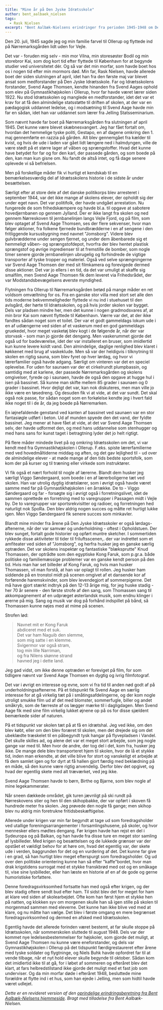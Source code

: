 ```yaml
---
title: "Mine år på Den Jyske Idrætsskole"
author: bent_aalbaek_nielsen
tags:
  - Rask Nielsen
excerpt: "Bent Aalbæk-Nielsens erindringer fra perioden 1945-1948 om Den Jyske Idrætsskole."
---
```


Den 20. juli, 1945 sagde jeg og min familie farvel til Ollerup og flyttede ind på Nørremarksgården lidt uden for Vejle.

Det var - foruden mig selv - min mor Vilna, min storesøster Bodil og min storebror Kai, som dog kort tid efter flyttede til København for at begynde studier ved universitetet dér. Og så var det min morfar, som havde boet hos os i nogen tid efter min mormors død. Min far, Rask Nielsen, havde allerede boet der siden slutningen af april, idet han fra den første maj var blevet ansat som medforstander på Den Jyske Idrætsskole. Far og Idrætsskolens forstander, Svend Aage Thomsen, kendte hinanden fra Svend Aages ophold som elev på Gymnastikhøjskolen i Ollerup, hvor far havde været lærer siden 1922. Nu stod Idrætsskolen og manglede en medforstander, idet det var et krav for at få den almindelige statsstøtte til driften af skolen, at der var en pædagogisk uddannet ledelse, og i modsætning til Svend Aage havde min far en sådan, idet han var uddannet som lærer fra Jelling Statsseminarium. 

Som nævnt havde far boet på Nørremarksgården fra slutningen af april 1945. Det kunne være blevet skæbnesvangert. Jeg har fået fortalt om, hvordan det hemmelige tyske politi, Gestapo, en af dagene omkring den 1. maj gennemførte en razzia på gården. Alt blev gennemgået fra kælder til kvist, og hvis de ude i laden var gået lidt længere ned i halmdyngen, ville de være stødt på et større lager af våben og sprængstoffer. Hvad det kunne have betydet for far og for den karl, der passede gården, og som boede på den, kan man kun gisne om. Nu fandt de altså intet, og få dage senere oplevede vi så befrielsen.

Men på forskellige måder fik vi hurtigt et kendskab til en bemærkelsesværdig del af Idrætsskolens historie i de sidste år under besættelsen.

Særligt efter at store dele af det danske politikorps blev arresteret i september 1944, var det ikke mange af skolens elever, der opholdt sig der under eget navn. Det var politifolk, der havde undgået arrestation. Nu fungerede de som frihedskæmpere og havde bl.a. til opgave at sabotere hovedjernbanen op gennem Jylland. Der er ikke langt fra skolen og ned gennem Nørreskoven til jernbanelinjen langs Vejle Fjord, og på film, som blev optaget af Svend Aage Thomsen, ses der flere sekvenser, hvor man følger aktioner, fra folkene fjernede bundbrædderne i en af sengene i den fritliggende kursusbygning med navnet "Jomsborg". Videre blev gulvbrædderne under sengen fjernet, og under dem åbenbarede sig et hemmeligt våben- og sprængstofdepot, hvorfra der blev hentet plastisk sprængstof og øvrige ingredienser til at fremstille de bomber, som nogle timer senere gjorde jernbanelinjen ubrugelig og forhindrede de vigtige transporter af tyske tropper og materiel. Også ved selve sprængningerne var Svend Aage Thomsen der med sit filmkamera og forevigede dermed disse aktioner. Det var jo ellers i en tid, da det var umuligt at skaffe sig smalfilm, men Svend Aage Thomsen fik dem leveret via Frihedsrådet, der var Modstandsbevægelsens øverste myndighed.

Flytningen fra Ollerup til Nørremarksgården betød på mange måder en ret voldsom omvæltning for os. Fra en ganske stor villa med stort set alle den tids moderne bekvemmeligheder flyttede vi nu ind i stuehuset til den avlsgård, der hørte til Idrætsskolen, og på hvis jorder skolen var bygget. Dels var pladsen mindre her, men det kunne i nogen gradmodsvares af, at min bror Kai som nævnt flyttede til København. Værre var det, at der ikke fandtes sådan noget som et toilet. Der var et godt gammeldags lokum ude i en af udlængerne ved siden af et vaskerum med en god gammeldags gruekedel, hvor meget vasketøj blev kogt i de følgende år, når der var storvask - som man jo gjorde det dengang. Men vaskerummet gjorde det også ud for badeværelse, idet der var installeret en bruser, som imidlertid kun kunne levere koldt vand. Den almindelige, daglige renlighed blev klaret i køkkenet med brug af vaskeklude. Men så var der heldigvis i tilknytning til skolen en rigtig sauna, som blev fyret op hver lørdag, og hvor vi lærerfamilier også havde adgang. Særligt om vinteren var det en speciel oplevelse. For uden for saunaen var der et cirkelrundt plumpbassin, og samtidig med at karlene, der passede Nørremarksgården og skolens omgivelser, fyrede op i saunaen, havde de også den opgave at hugge hul i isen på bassinet. Så kunne man skifte mellem 85 grader i saunaen og 0 grader i bassinet. Hvor dejligt det var, kan nok diskuteres, men man ville jo ikke være en tøsedreng. Og desuden fik vi at vide, at det var sundt. Det skal også nok passe, for sådan noget som en forkølelse kendte jeg i hvert fald ikke noget til i de år, da jeg boede på Nørremarken.

En iøjnefaldende genstand ved kanten af bassinet ved saunaen var en stor fantasiøgle udført i beton. Ud af munden spyede den det vand, der fyldte bassinet. Jeg mener at have fået at vide, at det var Svend Aage Thomsen selv, der havde udformet den, og med hans uddannelse som stenhugger og med hans sans for kunst taget i betragtning lyder det jo helt rigtigt.

På flere måder mindede livet på og omkring Idrætsskolen om det, vi var kendt med fra Gymnastikhøjskolen i Ollerup. F.eks. spiste lærerfamilierne med ved hovedmåltiderne middag og aften, og det gav lejlighed til - ud over de almindelige elever - at møde mange af den tids bedste sportsfolk, som kom der på kurser og til træning eller virkede som instruktører.

Vi fik også et nært forhold til nogle af lærerne. Blandt dem husker jeg særligt Viggo Søndergaard, som boede i en af lærerboligerne tæt ved skolen. Han var utrolig dygtig idrætslærer, som i øvrigt også havde været samme med far på Gymnastikhøjskolen i en årrække. De to - Viggo Søndergaard og far - forsøgte sig i øvrigt også i forretningslivet, idet de sammen oprettede en forretning med to varegrupper i Passagen midt i Vejle by. De to varegrupper var sportsrekvisitter og radioer, og forretningen hed naturligt nok SpoRa. Den blev aldrig nogen succes og måtte ret hurtigt lukke igen. Men Viggo Søndergaard fik senere succes som minkavler.

Blandt mine minder fra årene på Den Jyske Idrætsskoler er også lørdags-aftenerne, når der var samvær og underholdning - oftest i Opholdstuen. Der blev sunget, fortalt gode historier og opført muntre sketcher. I sommertiden rykkede disse aktiviteter til tider til friluftsscenen,. der var indrettet som et amfiteater ved siden af "Jomsborg", og herfra husker jeg en ganske særlig optræden. Det var skolens inspektør og fantastiske "blæksprutte" Knud Thomassen, der optrådte som den egyptiske Kong Faruk, som p.gr.a. både politiske og familiemæssige problemer var en ganske kendt person på den tid. Hvis man har set billeder af Kong Faruk, og hvis man husker Thomassen, vil man forstå, at han var oplagt til rollen. Jeg husker ham siddende på en tronstol midt på scenen omgivet af et dansende kor af forførende haremskvinder, som blev levendegjort af sommerpigerne. Det må have gjort stærkt indtryk på den 12-13 årige mig, for jeg huske stadig - her 70 år senere - den første strofe af den sang, som Thomassen sang til akkompagnement af en udpræget østerlandsk musik, som endnu klinger i ørerne på mig. Sang og musik var dog på forhånd indspillet på bånd, så Thomassen kunne nøjes med at mime på scenen.

Strofen lød:

> Navnet mit er Kong Faruk  
> abdiceret med et suk.  
> Det var ham Naguib den slemme,  
> som mig satte i en klemme.  
> Svigermor var også stram,  
> tog min lille Narriman,  
> og fra Nilens skønne strand  
> havned jeg i dette land.

Jeg gad vidst, om ikke denne optræden er foreviget på film, for som tidligere nævnt var Svend Aage Thomsen en dygtig og ivrig filmfotograf.

Det var i øvrigt en interesse og evne, som vi fra tid til anden nød godt af på underholdningsaftenerne. På et tidspunkt fik Svend Aage en særlig interesse for at gå virkelig tæt på i småtingsafdelingerne, og der kom nogle utroligt smukke film ud af det med blomster, sommerfugle, biller og andet småkryb, som de færreste af os lægger mærke til i dagligdagen. Men Svend Aage fik med sine film virkelig lukket øjnene op på os for disse sjældent bemærkede sider af naturen.

På et tidspunkt var skolen tæt på at få en idrætshal. Jeg ved ikke, om den blev købt, eller om den blev foræret til skolen, men det drejede sig om det ubeklædte træskelet til en påbegyndt tysk hangar på flyvepladsen i Vandel. Det skulle skilles ad, og alene det var et meget stort arbejde, som jeg nogle gange var med til. Men hvor de andre, der tog del i det, kom fra, husker jeg ikke. De mange dele blev transporteret hjem til skolen, hvor de lå et stykke tid, inden man erkendte, at det ville blive for stort og vanskeligt et arbejde at få dem samlet igen og for dyrt at få hallen gjort færdig med beklædning på en måde, så den kunne være rigtig anvendelig. Derfor blev det opgivet, og hvad der egentlig skete med alt træværket, ved jeg ikke.

Svend Aage Thomsen havde to børn, Birthe og Bjarne, som blev nogle af mine legekammerater. 

Når sneen dækkede området, gik turen jævnligt på ski rundt på Nørreskovens stier og hen til den skihopbakke, der var opført i skoven få hundrede meter fra skolen. Jeg prøvede den nogle få gange; men skihop blev nu aldrig min foretrukne fritidsbeskæftigelse.

Allerede under krigen var min far begyndt at tage ud som foredragsholder ved utallige foreningsarrangementer i forsamlingshusene, på skoler, og hvor mennesker ellers mødtes dengang. Før krigen havde han rejst en del i Sydeuropa og på Balkan, og han havde fra disse ture en meget stor samling af lysbilleder. Med krigen og besættelsen og de lukkede grænser var der opstået et vældigt behov for at høre om, hvad det egentlig var, der skete ude i verden, baggrunden for det og en vurdering af det. Det kunne far give i en grad, så han hurtigt blev meget efterspurgt som foredragsholder. Og ud over den politiske orientering kunne han så efter "kaffe"­bordet, hvor man drak krigstidens surrogat med et stykke franskbrød med ost og en småkage til, vise sine lysbilleder, eller han læste en historie af en af de gode og gerne humoristiske forfattere. 

Denne foredragsvirksomhed fortsatte han med også efter krigen, og der blev stadig oftere sendt bud efter ham. Til sidst blev det for meget for ham at klare ved siden af skolearbejdet. Ofte kom han først hjem et stykke hen på natten, og klokken syv om morgenen skulle han så igen stille på skolen til morgenmad sammen med eleverne. Det kunne han ikke blive ved med at klare, og nu måtte han vælge. Det blev i første omgang en mere begrænset foredragsvirksomhed og dermed en afsked med Idrætsskolen.

Egentlig havde det allerede forinden været bestemt, at far skulle stoppe på Idrætsskolen, når sommerskolen sluttede til august 1948. Dels var der kommet nye ledelsesbestemmelser for højskoler, som gjorde det muligt, at Svend Aage Thomsen nu kunne være eneforstander, og dels var Gymnastikhøjskolen i Ollerup på det tidspunkt færdigrestaureret efter årene med tyske soldater og flygtninge, og Niels Buhk havde opfordret far til at vende tilbage, når et nyt hold elever skulle begynde til oktober. Sådan kom det imidlertid ikke til at gå, for i løbet af sommeren og efteråret blev det klart, at fars helbredstilstand ikke gjorde det muligt med et fast job som underviser. Og da min morfar døde i efteråret 1948, besluttede mine forældre at flytte ind i et hus, som han ejede i Jelling, men som hidtil havde været udlejet.

_Dette er en revideret version af den [oprindelige erindringsberetning fra Bent Aalbæk-Nielsens hjemmeside](http://aalbaek-nielsen.dk/den%20jyske%20idr%C3%A6tsskole.html). Bragt med tilladelse fra Bent Aalbæk-Nielsen._
